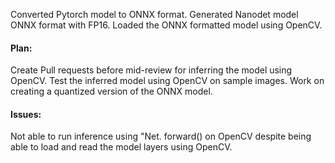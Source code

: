 Converted Pytorch model to ONNX format.
Generated Nanodet model ONNX format with FP16.
Loaded the ONNX formatted model using OpenCV.

#### Plan:
Create Pull requests before mid-review for inferring the model using OpenCV.
Test the inferred model using OpenCV on sample images. 
Work on creating a quantized version of the ONNX model. 

#### Issues:
Not able to run inference using "Net. forward() on OpenCV despite being able to load and read the model layers using 
OpenCV. 
